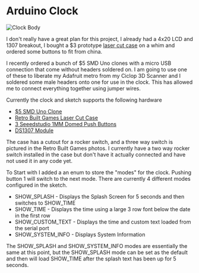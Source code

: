 # Arduino Clock

![Clock Body](https://garthvh.com/assets/img/arduino_clock/clock_body.jpg)

I don't really have a great plan for this project, I already had a 4x20 LCD and 1307 breakout, I bought a $3 prototype [laser cut case](http://www.retrobuiltgames.com/the-build-page/arduino-clock-case/) on a whim and ordered some buttons to fit from china.

I recently ordered a bunch of $5 SMD Uno clones with a micro USB connection that come without headers soldered on. I am going to use one of these to liberate my Adafruit metro from my Ciclop 3D Scanner and I soldered some male headers onto one for use in the clock. This has allowed me to connect everything together using jumper wires.

Currently the clock and sketch supports the following hardware

* [$5 SMD Uno Clone](http://www.dxsoul.com/product/improved-version-uno-r3-atmega328p-development-board-parts-compatible-with-arduino-yellow-901426437)
* [Retro Built Games Laser Cut Case](http://www.retrobuiltgames.com/the-build-page/arduino-clock-case/)
* [3 Seeedstudio 1MM Domed Push Buttons](http://www.dx.com/p/seeedstudio-12mm-domed-push-buttons-set-black-white-6-pcs-399276)
* [DS1307 Module](http://www.dx.com/p/i2c-rtc-ds1307-24c32-real-time-clock-module-for-arduino-blue-149493)

The case has a cutout for a rocker switch, and a three way switch is pictured in the Retro Built Games photos.  I currently have a two way rocker switch installed in the case but don't have it actually connected and have not used it in any code yet.

To Start with I added a an enum to store the "modes" for the clock.  Pushing button 1 will switch to the next mode.  There are currently 4 different modes configured in the sketch.

* SHOW_SPLASH - Displays the Splash Screen for 5 seconds and then switches to SHOW_TIME
* SHOW_TIME - Displays the time using a large 3 row font below the date in the first row
* SHOW_CUSTOM_TEXT - Displays the time and custom text loaded from the serial port
* SHOW_SYSTEM_INFO - Displays System Information

The SHOW_SPLASH and SHOW_SYSTEM_INFO modes are essentially the same at this point, but the SHOW_SPLASH mode can be set as the default and then will load SHOW_TIME after the splash text has been up for 5 seconds. 
